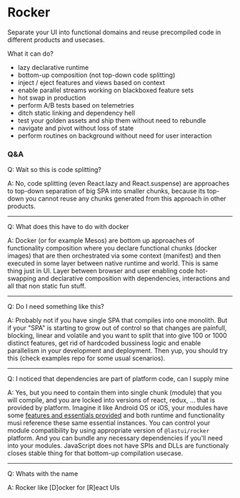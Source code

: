 # Rocker

Separate your UI into functional domains and reuse precompiled code in different products and usecases.

What it can do?

- lazy declarative runtime
- bottom-up composition (not top-down code splitting)
- inject / eject features and views based on context
- enable parallel streams working on blackboxed feature sets
- hot swap in production
- perform A/B tests based on telemetries
- ditch static linking and dependency hell
- test your golden assets and ship them without need to rebundle
- navigate and pivot without loss of state
- perform routines on background without need for user interaction

### Q&A

Q: Wait so this is code splitting?

A: No, code splitting (even React.lazy and React.suspense) are approaches to top-down separation of big SPA into smaller chunks, because its top-down you cannot reuse any chunks generated from this approach in other products.

---

Q: What does this have to do with docker

A: Docker (or for example Mesos) are bottom up approaches of functionality composition where you declare functional chunks (docker images) that are then orchestrated via some context (manifest) and then executed in some layer between native runtime and world. This is same thing just in UI. Layer between browser and user enabling code hot-swapping and declarative composition with dependencies, interactions and all that non static fun stuff.

---

Q: Do I need something like this?

A: Probably not if you have single SPA that compiles into one monolith. But if your "SPA" is starting to grow out of control so that changes are painfull, blocking, linear and volatile and you want to split that into give 100 or 1000 distinct features, get rid of hardcoded bussiness logic and enable parallelism in your development and deployment. Then yup, you should try this (check examples repo for some usual scenarios).

---

Q: I noticed that dependencies are part of platform code, can I supply mine

A: Yes, but you need to contain them into single chunk (module) that you will compile, and you are locked into versions of react, redux, ... that is provided by platform. Imagine it like Android OS or iOS, your modules have some [features and essentials provided](https://github.com/lastui/dependencies) and both runtime and functionality musi reference these same essential instances. You can control your module compatibility by using appropriate version of `@lastui/rocker` platform. And you can bundle any necessary dependencies if you'll need into your modules. JavaScript does not have SPIs and DLLs are functionaly closes stable thing for that bottom-up compilation usecase.

---

Q: Whats with the name

A: Rocker like [D]ocker for [R]eact UIs
